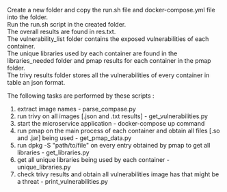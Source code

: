 Create a new folder and copy the run.sh file and docker-compose.yml file into the folder.\
Run the run.sh script in the created folder.\
The overall results are found in res.txt.\
The vulnerability_list folder contains the exposed vulnerabilities of each container.\
The unique libraries used by each container are found in the libraries_needed folder and pmap results for each container in the pmap folder.\
The trivy results folder stores all the vulnerabilities of every container in table an json format.



The following tasks are performed by these scripts :
1) extract image names - parse_compase.py
2) run trivy on all images [.json and .txt results] - get_vulnerabilities.py
3) start the microservice application - docker-compose up command
4) run pmap on the main process of each container and obtain all files [.so and .jar] being used - get_pmap_data.py
5) run dpkg -S "path/to/file" on every entry obtained by pmap to get all libraries - get_libraries.py
6) get all unique libraries being used by each container - unique_libraries.py
7) check trivy results and obtain all vulnerabilities image has that might be a threat - print_vulnerabilities.py